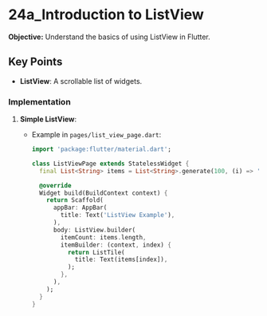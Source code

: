 # 24a_Introduction to ListView

**Objective:** Understand the basics of using ListView in Flutter.

## Key Points

- **ListView**: A scrollable list of widgets.

### Implementation

1. **Simple ListView**:
   - Example in `pages/list_view_page.dart`:

     ```dart
     import 'package:flutter/material.dart';

     class ListViewPage extends StatelessWidget {
       final List<String> items = List<String>.generate(100, (i) => 'Item $i');

       @override
       Widget build(BuildContext context) {
         return Scaffold(
           appBar: AppBar(
             title: Text('ListView Example'),
           ),
           body: ListView.builder(
             itemCount: items.length,
             itemBuilder: (context, index) {
               return ListTile(
                 title: Text(items[index]),
               );
             },
           ),
         );
       }
     }
     ```
